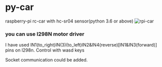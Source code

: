 # py-car
raspberry-pi rc-car with hc-sr04 sensor(python 3.6 or above)
![rpi-car](https://i.imgur.com/GH0MWJK.jpg)
### you can use l298N motor driver
I have used IN1(to_right)IN(3)(to_left)IN2&IN4(reverse)[IN1&IN3(forward)] pins on l298n.
Control with wasd keys 

Socket communication could be added.
